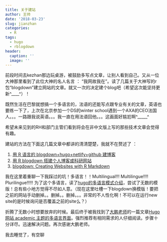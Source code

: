 ```yaml
---
title: 关于建站
author: 王帅
date: '2018-03-23'
slug: jianzhan
categories:
  - R
tags:
  - hugo
  - rblogdown
header:
  caption: ''
  image: ''
---
```


前段时间去kezhan那边玩桌游，被鼓励多写点文章，让别人看到自己。又从一位大神那里看到了此位大神的名人名言 ： “我网故我在”。读了几篇关于大神写的r包“blogdown”建立网站的文章。就又一次的决定建个blog吧（希望这次能坚持更新^____^）！

既然生活在巴黎就想搞一个多语言的，法语的还能写点跟专业有关的文章，英语也要练一下了，上次在北京参加一个DS的winter school遇到一个AXA的CEO法国人。。。一路跟我说英语。。。我一直在用法语回他。。。这画面好尴尬啊^_____^ 

希望未来见到的RH和部门主管们看到将会在非中文版上写的那些技术文章会觉得有趣。

建站的方法在下面这几篇文章中都讲的清清楚楚，我就不在赘述了 ：

1. [用 R 语言的 blogdown+hugo+netlify+github 建博客](https://cosx.org/2018/01/build-blog-with-blogdown-hugo-netlify-github/)
2. [用 R blogdown 搭建个人博客或科研网站](http://dapengde.com/archives/19304)
3. [blogdown: Creating Websites with R Markdown](https://bookdown.org/yihui/blogdown/)

我在这里着重聊一下我踩过的坑！多语言！！Multilingual!!! Multilingue!!!! Plurilingue!!!!!
为了这个多语言，读了[hugo的多语言模式介绍](https://gohugo.io/content-management/multilingual/)，尝试了无数的模版！总有些小地方觉得不尽如人意。（现在这里吐槽一下blogdown换模版！要把之前的网站手动删掉。。删掉。。删掉。。。非常的不人性化啊！不可以在运行new site的是时候询问是否覆盖之前的site么？）

折腾了无数小时想要放弃的时候。最后终于被我找到了[大鹏老师](http://zhao.netlify.com/zh/)的一篇文章[Hugo 网站 academic 主题的多语言界面](http://www.pzhao.org/zh/post/hugo-multilingual/)。强烈推荐有相同需求的人仔细阅读。步骤十分详尽。迅速解决问题。再次感谢大鹏老师。

我去睡觉了，有空聊

